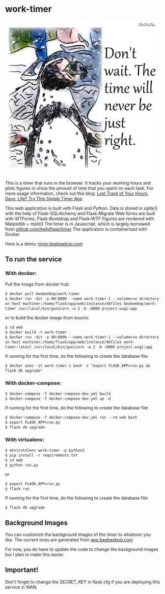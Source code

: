 # work-timer
![penguin meme](https://raw.githubusercontent.com/beebeebop/work-timer/master/web/project/static/cards/card_0_azenx.jpg)


This is a timer that runs in the browser. It tracks your working hours and plots figures to show the amount of time that you spent on each task. For more usage information, check out this blog:  [Lost Track of Your Hours, Days, Life? Try This Simple Timer App](https://blog.beebeebop.com/timer)

This web application is built with Flask and Python.
Data is stored in sqlite3 with the help of Flask-SQLAlchemy and Flask-Migrate
Web forms are built with WTForms, Flask-Bootstrap and Flask-WTF
Figures are rendered with Matplotlib + mpld3 
The timer is in Javascript, which is largely borrowed from [github.com/helloflask/timer](https://github.com/helloflask/timer)
The application is containerized with Docker

Here is a demo: [timer.beebeebop.com](https://timer.beebeebop.com)




## To run the service

### With docker:
Pull the image from docker hub: 
```
$ docker pull beebeebop/work-timer
$ docker run -dit -p 80:8000 --name work-timer-1 --volume=<a directory on host machine>:/home/flask/app/web/instance/dbfiles beebeebop/work-timer /usr/local/bin/gunicorn -w 2 -b :8000 project.wsgi:app
```
or to build the docker image from source:
```
$ cd web
$ docker build -t work-timer .
$ docker run -dit -p 80:8000 --name work-timer-1 --volume=<a directory on host machine>:/home/flask/app/web/instance/dbfiles work-timer:latest /usr/local/bin/gunicorn -w 2 -b :8000 project.wsgi:app
```

If running for the first time, do the following to create the database file:
```
$ docker exec -it work-timer-1 bash -c "export FLASK_APP=run.py && flask db upgrade"
```



### With docker-compose:
```
$ docker-compose -f docker-compose-dev.yml build
$ docker-compose -f docker-compose-dev.yml up -d
```

If running for the first time, do the following to create the database file:
```
$ docker-compose -f docker-compose-dev.yml run --rm web bash
$ export FLASK_APP=run.py
$ flask db upgrade                         
```


### With virtualenv:
```
$ mkvirutalenv work-timer -p python3
$ pip install -r requirements.txt
$ cd web
$ python run.py
```
or
```
$ export FLASK_APP=run.py
$ flask run
```

If running for the first time, do the following to create the database file:
```                 
$ flask db upgrade                 
```




## Background Images
You can customize the background images of the timer to whatever you like. The current ones are generated from [app.beebeebop.com](https://app.beebeebop.com)

For now, you do have to update the code to change the background images but I plan to make this easier.




## Important!
Don't forget to change the SECRET_KEY in flask.cfg if you are deploying this service in WAN. 


